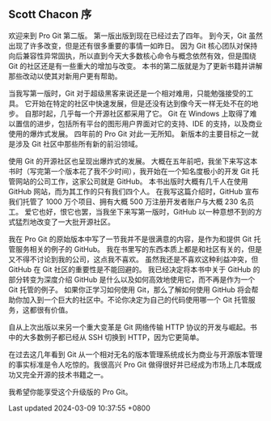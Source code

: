 ## Scott Chacon 序

欢迎来到 Pro Git 第二版。 第一版出版到现在已经过去了四年。 到今天，Git
虽然出现了许多改变，但是还有很多重要的事情一如昨日。 因为 Git
核心团队对保持向后兼容性异常固执，所以直到今天大多数核心命令与概念依然有效，但是围绕
Git 的社区还是有一些重大的增加与改变。
本书的第二版就是为了更新书籍并讲解那些改动以使其对新用户更有帮助。

当我写第一版时，Git
对于超级黑客来说还是一个相对难用，只能勉强接受的工具。
它开始在特定的社区中快速发展，但是还没有达到像今天一样无处不在的地步。
自那时起，几乎每一个开源社区都采用了它。 Git 在 Windows
上取得了难以置信的进步，包括所有平台的图形用户界面对它的支持、IDE
的支持，以及商业使用的爆炸式发展。 四年前的 Pro Git 对此一无所知。
新版本的主要目标之一就是涉及 Git 社区中那些所有新的前沿领域。

使用 Git 的开源社区也呈现出爆炸式的发展。
大概在五年前吧，我坐下来写这本书时（写完第一个版本花了我不少时间），我开始在一个知名度极小的开发
Git 托管网站的公司工作，这家公司就是 GitHub。
本书出版时大概有几千人在使用 GitHub 网站，而为其工作的只有我们四个人。
在我写这篇介绍时，GitHub 宣布我们托管了 1000 万个项目、拥有大概 500
万注册开发者账户与大概 230 名员工。
爱它也好，恨它也罢，当我坐下来写第一版时，GitHub
以一种意想不到的方式猛烈地改变了一大批开源社区。

我在 Pro Git 的原始版本中写了一节我并不是很满意的内容，是作为和提供 Git
托管服务相关的例子的 GitHub。
我在书里写的东西本质上都是和社区有关的，但是又不得不讨论到我的公司，这点我不喜欢。
虽然我还是不喜欢这种利益冲突，但 GitHub 在 Git
社区的重要性是不能回避的。 我已经决定将本书中关于 GitHub
的部分转变为深度介绍 GitHub 是什么以及如何高效地使用它，而不再是作为一个
Git 托管的例子。 如果你正学习如何使用 Git，那么了解如何使用 GitHub
将会帮助你加入到一个巨大的社区中。不论你决定为自己的代码使用哪一个 Git
托管服务，这都很有价值。

自从上次出版以来另一个重大变革是 Git 网络传输 HTTP
协议的开发与崛起。书中的大多数例子都已经从 SSH 切换到
HTTP，因为它更简单。

在过去这几年看到 Git
从一个相对无名的版本管理系统成长为商业与开源版本管理的事实标准是令人吃惊的。我很高兴
Pro Git 做得很好并已经成为市场上几本既成功又完全开源的技术书籍之一。

我希望你能享受这个升级版的 Pro Git。

Last updated 2024-03-09 10:37:55 +0800
